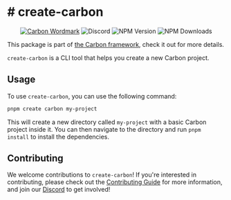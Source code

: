 # # create-carbon

<div align="center">
<a href="https://go.buape.com/carbon"><img src="https://cdn.buape.com/CarbonWordmark.png" alt="Carbon Wordmark"></a>

<img alt="Discord" src="https://img.shields.io/discord/1280628625904894072?style=for-the-badge">
<img alt="NPM Version" src="https://img.shields.io/npm/v/create-carbon?style=for-the-badge">
<img alt="NPM Downloads" src="https://img.shields.io/npm/dm/create-carbon?style=for-the-badge">
</div>

This package is part of [the Carbon framework](https://github.com/buape/carbon), check it out for more details.

`create-carbon` is a CLI tool that helps you create a new Carbon project.

## Usage

To use `create-carbon`, you can use the following command:

```bash
pnpm create carbon my-project
```

This will create a new directory called `my-project` with a basic Carbon project inside it. You can then navigate to the directory and run `pnpm install` to install the dependencies.

## Contributing

We welcome contributions to `create-carbon`! If you're interested in contributing, please check out the [Contributing Guide](https://carbon.buape.com/docs/helpful-guides/contributing) for more information, and join our [Discord](https://go.buape.com/carbon) to get involved!